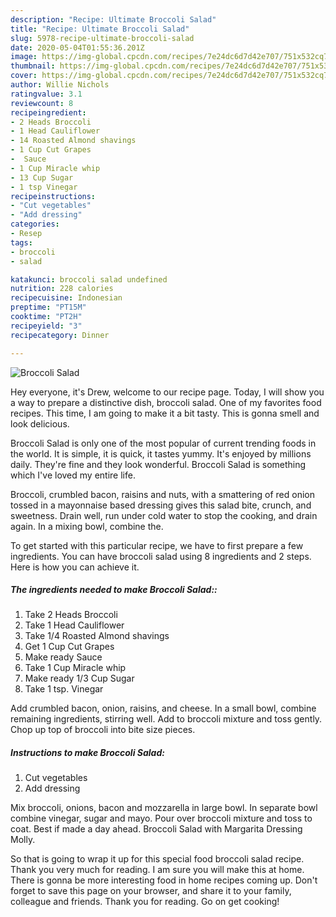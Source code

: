 ```yaml
---
description: "Recipe: Ultimate Broccoli Salad"
title: "Recipe: Ultimate Broccoli Salad"
slug: 5978-recipe-ultimate-broccoli-salad
date: 2020-05-04T01:55:36.201Z
image: https://img-global.cpcdn.com/recipes/7e24dc6d7d42e707/751x532cq70/broccoli-salad-recipe-main-photo.jpg
thumbnail: https://img-global.cpcdn.com/recipes/7e24dc6d7d42e707/751x532cq70/broccoli-salad-recipe-main-photo.jpg
cover: https://img-global.cpcdn.com/recipes/7e24dc6d7d42e707/751x532cq70/broccoli-salad-recipe-main-photo.jpg
author: Willie Nichols
ratingvalue: 3.1
reviewcount: 8
recipeingredient:
- 2 Heads Broccoli
- 1 Head Cauliflower
- 14 Roasted Almond shavings
- 1 Cup Cut Grapes
-  Sauce
- 1 Cup Miracle whip
- 13 Cup Sugar
- 1 tsp Vinegar
recipeinstructions:
- "Cut vegetables"
- "Add dressing"
categories:
- Resep
tags:
- broccoli
- salad

katakunci: broccoli salad undefined
nutrition: 228 calories
recipecuisine: Indonesian
preptime: "PT15M"
cooktime: "PT2H"
recipeyield: "3"
recipecategory: Dinner

---
```



![Broccoli Salad](https://img-global.cpcdn.com/recipes/7e24dc6d7d42e707/751x532cq70/broccoli-salad-recipe-main-photo.jpg)

Hey everyone, it's Drew, welcome to our recipe page. Today, I will show you a way to prepare a distinctive dish, broccoli salad. One of my favorites food recipes. This time, I am going to make it a bit tasty. This is gonna smell and look delicious.

Broccoli Salad is only one of the most popular of current trending foods in the world. It is simple, it is quick, it tastes yummy. It's enjoyed by millions daily. They're fine and they look wonderful. Broccoli Salad is something which I've loved my entire life.

Broccoli, crumbled bacon, raisins and nuts, with a smattering of red onion tossed in a mayonnaise based dressing gives this salad bite, crunch, and sweetness. Drain well, run under cold water to stop the cooking, and drain again. In a mixing bowl, combine the.


To get started with this particular recipe, we have to first prepare a few ingredients. You can have broccoli salad using 8 ingredients and 2 steps. Here is how you can achieve it.

##### The ingredients needed to make Broccoli Salad::

1. Take 2 Heads Broccoli
1. Take 1 Head Cauliflower
1. Take 1/4 Roasted Almond shavings
1. Get 1 Cup Cut Grapes
1. Make ready  Sauce
1. Take 1 Cup Miracle whip
1. Make ready 1/3 Cup Sugar
1. Take 1 tsp. Vinegar


Add crumbled bacon, onion, raisins, and cheese. In a small bowl, combine remaining ingredients, stirring well. Add to broccoli mixture and toss gently. Chop up top of broccoli into bite size pieces. 

##### Instructions to make Broccoli Salad:

1. Cut vegetables
1. Add dressing


Mix broccoli, onions, bacon and mozzarella in large bowl. In separate bowl combine vinegar, sugar and mayo. Pour over broccoli mixture and toss to coat. Best if made a day ahead. Broccoli Salad with Margarita Dressing Molly. 

So that is going to wrap it up for this special food broccoli salad recipe. Thank you very much for reading. I am sure you will make this at home. There is gonna be more interesting food in home recipes coming up. Don't forget to save this page on your browser, and share it to your family, colleague and friends. Thank you for reading. Go on get cooking!
